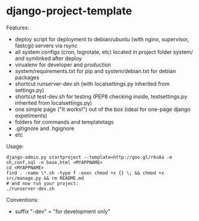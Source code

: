 django-project-template
=======================

Features:
 * deploy script for deployment to debian/ubuntu (with nginx, supervisor, fastcgi) servers via rsync
 * all system configs (cron, logrotate, etc) located in project folder system/ and symlinked after deploy
 * virualenv for developer and production
 * system/requirements.txt for pip and system/debian.txt for debian packages
 * shortcut runserver-dev.sh (with localsettings.py inherited from settings.py)
 * shortcut test-dev.sh for testing (PEP8 checking inside, testsettings.py inherited from localsettings.py)
 * one simple page ("It works!") out of the box (ideal for one-page django expetiments)
 * folders for commands and templatetags
 * .gitignore and .hgignore
 * etc

Usage:
```shell
django-admin.py startproject --template=http://goo.gl/r6sAa -e sh,conf,sql -n base.html <MYAPPNAME>
cd <MYAPPNAME>
find . -name \*.sh -type f -exec chmod +x {} \; && chmod +x src/manage.py && rm README.md
# and now run your project:
./runserver-dev.sh
```
Conventions:
 * suffix "-dev" = "for development only"
